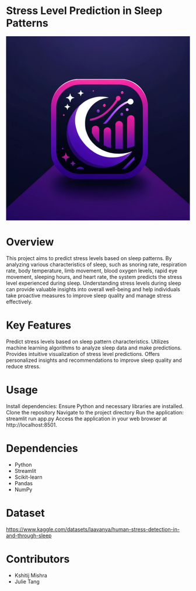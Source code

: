 # Stress Level Prediction in Sleep Patterns

![Image Name](app_image.png)

# Overview
This project aims to predict stress levels based on sleep patterns. By analyzing various characteristics of sleep, such as snoring rate, respiration rate, body temperature, limb movement, blood oxygen levels, rapid eye movement, sleeping hours, and heart rate, the system predicts the stress level experienced during sleep. Understanding stress levels during sleep can provide valuable insights into overall well-being and help individuals take proactive measures to improve sleep quality and manage stress effectively.


# Key Features
Predict stress levels based on sleep pattern characteristics.
Utilizes machine learning algorithms to analyze sleep data and make predictions.
Provides intuitive visualization of stress level predictions.
Offers personalized insights and recommendations to improve sleep quality and reduce stress.


# Usage
Install dependencies: Ensure Python and necessary libraries are installed.
Clone the repository
Navigate to the project directory
Run the application: streamlit run app.py
Access the application in your web browser at http://localhost:8501.


# Dependencies
- Python
- Streamlit
- Scikit-learn
- Pandas
- NumPy

# Dataset
https://www.kaggle.com/datasets/laavanya/human-stress-detection-in-and-through-sleep

# Contributors

- Kshitij Mishra
- Julie Tang

